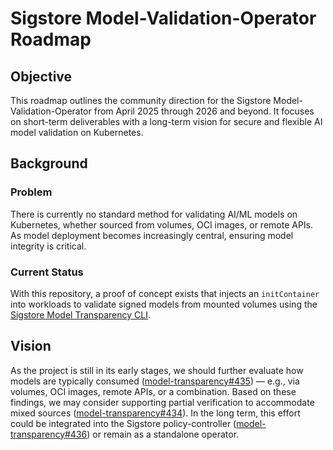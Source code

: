 # Sigstore Model-Validation-Operator Roadmap

## Objective

This roadmap outlines the community direction for the Sigstore Model-Validation-Operator from April 2025 through 2026 and beyond. It focuses on short-term deliverables with a long-term vision for secure and flexible AI model validation on Kubernetes.

## Background

### Problem

There is currently no standard method for validating AI/ML models on Kubernetes, whether sourced from volumes, OCI images, or remote APIs. As model deployment becomes increasingly central, ensuring model integrity is critical.

### Current Status

With this repository, a proof of concept exists that injects an `initContainer` into workloads to validate signed models from mounted volumes using the [Sigstore Model Transparency CLI](https://github.com/sigstore/model-transparency/tree/main/src/model_signing).

## Vision

As the project is still in its early stages, we should further evaluate how models are typically consumed ([model-transparency#435](https://github.com/sigstore/model-transparency/issues/435)) — e.g., via volumes, OCI images, remote APIs, or a combination. Based on these findings, we may consider supporting partial verification to accommodate mixed sources ([model-transparency#434](https://github.com/sigstore/model-transparency/issues/434)). In the long term, this effort could be integrated into the Sigstore policy-controller ([model-transparency#436](https://github.com/sigstore/model-transparency/issues/436)) or remain as a standalone operator.
